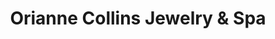 ---
title: "Orianne Collins Jewelry & Spa"
url: /miami/orianne-collins-jewelry-und-spa/
shop: Allgemein
---
